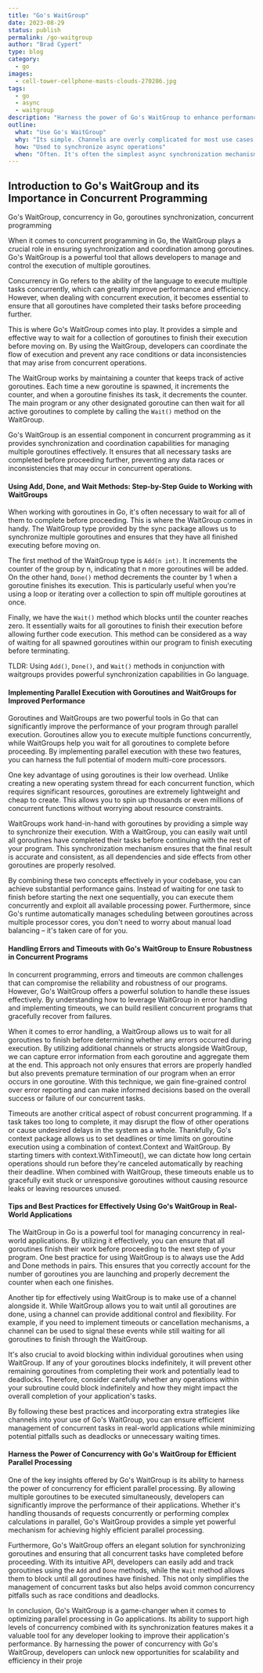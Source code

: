 ```yaml
---
title: "Go's WaitGroup"
date: 2023-08-29
status: publish
permalink: /go-waitgroup
author: "Brad Cypert"
type: blog
category:
  - go
images:
  - cell-tower-cellphone-masts-clouds-270286.jpg
tags:
  - go
  - async
  - waitgroup
description: "Harness the power of Go's WaitGroup to enhance performance in your programming projects."
outline:
  what: "Use Go's WaitGroup"
  why: "Its simple. Channels are overly complicated for most use cases. Waitgroup can help."
  how: "Used to synchronize async operations"
  when: "Often. It's often the simplest async synchronization mechanism."
---
```


## Introduction to Go's WaitGroup and its Importance in Concurrent Programming

Go's WaitGroup, concurrency in Go, goroutines synchronization, concurrent programming

When it comes to concurrent programming in Go, the WaitGroup plays a crucial role in ensuring synchronization and coordination among goroutines. Go's WaitGroup is a powerful tool that allows developers to manage and control the execution of multiple goroutines.

Concurrency in Go refers to the ability of the language to execute multiple tasks concurrently, which can greatly improve performance and efficiency. However, when dealing with concurrent execution, it becomes essential to ensure that all goroutines have completed their tasks before proceeding further.

This is where Go's WaitGroup comes into play. It provides a simple and effective way to wait for a collection of goroutines to finish their execution before moving on. By using the WaitGroup, developers can coordinate the flow of execution and prevent any race conditions or data inconsistencies that may arise from concurrent operations.

The WaitGroup works by maintaining a counter that keeps track of active goroutines. Each time a new goroutine is spawned, it increments the counter, and when a goroutine finishes its task, it decrements the counter. The main program or any other designated goroutine can then wait for all active goroutines to complete by calling the `Wait()` method on the WaitGroup.

Go's WaitGroup is an essential component in concurrent programming as it provides synchronization and coordination capabilities for managing multiple goroutines effectively. It ensures that all necessary tasks are completed before proceeding further, preventing any data races or inconsistencies that may occur in concurrent operations.

#### Using Add, Done, and Wait Methods: Step-by-Step Guide to Working with WaitGroups

When working with goroutines in Go, it's often necessary to wait for all of them to complete before proceeding. This is where the WaitGroup comes in handy. The WaitGroup type provided by the sync package allows us to synchronize multiple goroutines and ensures that they have all finished executing before moving on.

The first method of the WaitGroup type is `Add(n int)`. It increments the counter of the group by n, indicating that n more goroutines will be added. On the other hand, `Done()` method decrements the counter by 1 when a goroutine finishes its execution. This is particularly useful when you're using a loop or iterating over a collection to spin off multiple goroutines at once.

Finally, we have the `Wait()` method which blocks until the counter reaches zero. It essentially waits for all goroutines to finish their execution before allowing further code execution. This method can be considered as a way of waiting for all spawned goroutines within our program to finish executing before terminating.

TLDR: Using `Add()`, `Done()`, and `Wait()` methods in conjunction with waitgroups provides powerful synchronization capabilities in Go language.

#### Implementing Parallel Execution with Goroutines and WaitGroups for Improved Performance

Goroutines and WaitGroups are two powerful tools in Go that can significantly improve the performance of your program through parallel execution. Goroutines allow you to execute multiple functions concurrently, while WaitGroups help you wait for all goroutines to complete before proceeding. By implementing parallel execution with these two features, you can harness the full potential of modern multi-core processors.

One key advantage of using goroutines is their low overhead. Unlike creating a new operating system thread for each concurrent function, which requires significant resources, goroutines are extremely lightweight and cheap to create. This allows you to spin up thousands or even millions of concurrent functions without worrying about resource constraints.

WaitGroups work hand-in-hand with goroutines by providing a simple way to synchronize their execution. With a WaitGroup, you can easily wait until all goroutines have completed their tasks before continuing with the rest of your program. This synchronization mechanism ensures that the final result is accurate and consistent, as all dependencies and side effects from other goroutines are properly resolved.

By combining these two concepts effectively in your codebase, you can achieve substantial performance gains. Instead of waiting for one task to finish before starting the next one sequentially, you can execute them concurrently and exploit all available processing power. Furthermore, since Go's runtime automatically manages scheduling between goroutines across multiple processor cores, you don't need to worry about manual load balancing – it's taken care of for you.

#### Handling Errors and Timeouts with Go's WaitGroup to Ensure Robustness in Concurrent Programs

In concurrent programming, errors and timeouts are common challenges that can compromise the reliability and robustness of our programs. However, Go's WaitGroup offers a powerful solution to handle these issues effectively. By understanding how to leverage WaitGroup in error handling and implementing timeouts, we can build resilient concurrent programs that gracefully recover from failures.

When it comes to error handling, a WaitGroup allows us to wait for all goroutines to finish before determining whether any errors occurred during execution. By utilizing additional channels or structs alongside WaitGroup, we can capture error information from each goroutine and aggregate them at the end. This approach not only ensures that errors are properly handled but also prevents premature termination of our program when an error occurs in one goroutine. With this technique, we gain fine-grained control over error reporting and can make informed decisions based on the overall success or failure of our concurrent tasks.

Timeouts are another critical aspect of robust concurrent programming. If a task takes too long to complete, it may disrupt the flow of other operations or cause undesired delays in the system as a whole. Thankfully, Go's context package allows us to set deadlines or time limits on goroutine execution using a combination of context.Context and WaitGroup. By starting timers with context.WithTimeout(), we can dictate how long certain operations should run before they're canceled automatically by reaching their deadline. When combined with WaitGroup, these timeouts enable us to gracefully exit stuck or unresponsive goroutines without causing resource leaks or leaving resources unused.

#### Tips and Best Practices for Effectively Using Go's WaitGroup in Real-World Applications

The WaitGroup in Go is a powerful tool for managing concurrency in real-world applications. By utilizing it effectively, you can ensure that all goroutines finish their work before proceeding to the next step of your program. One best practice for using WaitGroup is to always use the Add and Done methods in pairs. This ensures that you correctly account for the number of goroutines you are launching and properly decrement the counter when each one finishes.

Another tip for effectively using WaitGroup is to make use of a channel alongside it. While WaitGroup allows you to wait until all goroutines are done, using a channel can provide additional control and flexibility. For example, if you need to implement timeouts or cancellation mechanisms, a channel can be used to signal these events while still waiting for all goroutines to finish through the WaitGroup.

It's also crucial to avoid blocking within individual goroutines when using WaitGroup. If any of your goroutines blocks indefinitely, it will prevent other remaining goroutines from completing their work and potentially lead to deadlocks. Therefore, consider carefully whether any operations within your subroutine could block indefinitely and how they might impact the overall completion of your application's tasks.

By following these best practices and incorporating extra strategies like channels into your use of Go's WaitGroup, you can ensure efficient management of concurrent tasks in real-world applications while minimizing potential pitfalls such as deadlocks or unnecessary waiting times.

#### Harness the Power of Concurrency with Go's WaitGroup for Efficient Parallel Processing

One of the key insights offered by Go's WaitGroup is its ability to harness the power of concurrency for efficient parallel processing. By allowing multiple goroutines to be executed simultaneously, developers can significantly improve the performance of their applications. Whether it's handling thousands of requests concurrently or performing complex calculations in parallel, Go's WaitGroup provides a simple yet powerful mechanism for achieving highly efficient parallel processing.

Furthermore, Go's WaitGroup offers an elegant solution for synchronizing goroutines and ensuring that all concurrent tasks have completed before proceeding. With its intuitive API, developers can easily add and track goroutines using the `Add` and `Done` methods, while the `Wait` method allows them to block until all goroutines have finished. This not only simplifies the management of concurrent tasks but also helps avoid common concurrency pitfalls such as race conditions and deadlocks.

In conclusion, Go's WaitGroup is a game-changer when it comes to optimizing parallel processing in Go applications. Its ability to support high levels of concurrency combined with its synchronization features makes it a valuable tool for any developer looking to improve their application's performance. By harnessing the power of concurrency with Go's WaitGroup, developers can unlock new opportunities for scalability and efficiency in their proje




